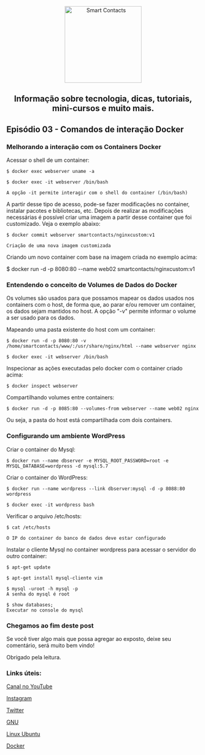 <p align="center">
  <a href="https://smartcontacts.com.br/">
    <img alt="Smart Contacts" src="https://smartcontacts.com.br/assets/img/logo.png" width="200" />
  </a>
</p>
<h2 align="center">
Informação sobre tecnologia, dicas, tutoriais, mini-cursos e muito mais.
</h2>

## Episódio 03 - Comandos de interação Docker

### Melhorando a interação com os Containers Docker

Acessar o shell de um container:

```
$ docker exec webserver uname -a

$ docker exec -it webserver /bin/bash

A opção -it permite interagir com o shell do container (/bin/bash)
```

A partir desse tipo de acesso, pode-se fazer modificações no container, instalar pacotes e bibliotecas, etc. Depois de realizar as modificações necessárias é possível criar uma imagem a partir desse container que foi customizado. Veja o exemplo abaixo:

```
$ docker commit webserver smartcontacts/nginxcustom:v1

Criação de uma nova imagem customizada
```

Criando um novo container com base na imagem criada no exemplo acima:

$ docker run -d -p 8080:80 --name web02 smartcontacts/nginxcustom:v1

### Entendendo o conceito de Volumes de Dados do Docker

Os volumes são usados para que possamos mapear os dados usados nos containers com o host, de forma que, ao parar e/ou remover um container, os dados sejam mantidos no host. A opção "-v" permite informar o volume a ser usado para os dados.

Mapeando uma pasta existente do host com um container:

```
$ docker run -d -p 8080:80 -v /home/smartcontacts/www/:/usr/share/nginx/html --name webserver nginx

$ docker exec -it webserver /bin/bash
```

Inspecionar as ações executadas pelo docker com o container criado acima:

```
$ docker inspect webserver
```

Compartilhando volumes entre containers:

```
$ docker run -d -p 8085:80 --volumes-from webserver --name web02 nginx
```

Ou seja, a pasta do host está compartilhada com dois containers.

### Configurando um ambiente WordPress

Criar o container do Mysql:

```
$ docker run --name dbserver -e MYSQL_ROOT_PASSWORD=root -e MYSQL_DATABASE=wordpress -d mysql:5.7
```

Criar o container do WordPress:

```
$ docker run --name wordpress --link dbserver:mysql -d -p 8088:80 wordpress

$ docker exec -it wordpress bash
```

Verificar o arquivo /etc/hosts:

```
$ cat /etc/hosts

O IP do container do banco de dados deve estar configurado
```

Instalar o cliente Mysql no container wordpress para acessar o servidor do outro container:

```
$ apt-get update

$ apt-get install mysql-cliente vim

$ mysql -uroot -h mysql -p
A senha do mysql é root

$ show databases;
Executar no console do mysql
```

### Chegamos ao fim deste post

Se você tiver algo mais que possa agregar ao exposto, deixe seu comentário, será muito bem vindo!

Obrigado pela leitura.


### Links úteis:

[Canal no YouTube](https://www.youtube.com/channel/UCC6ue986efLUHRuqGiIfuwQ/featured?view_as=public)

[Instagram](https://www.instagram.com/smartcontacts/)

[Twitter](https://twitter.com/@ContactsSmart)

[GNU](http://www.gnu.org)

[Linux Ubuntu](https://ubuntu.com/)

[Docker](https://docs.docker.com/)
